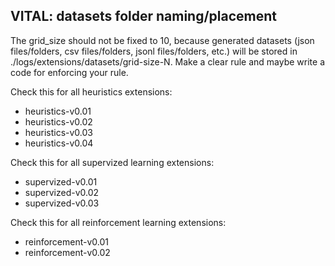 ## VITAL: datasets folder naming/placement

The grid_size should not be fixed to 10, because generated datasets (json files/folders, csv files/folders, jsonl files/folders, etc.) will be stored in ./logs/extensions/datasets/grid-size-N. Make a clear rule and maybe write a code for enforcing your rule.

Check this for all heuristics extensions:
- heuristics-v0.01
- heuristics-v0.02
- heuristics-v0.03
- heuristics-v0.04

Check this for all supervized learning extensions:
- supervized-v0.01
- supervized-v0.02
- supervized-v0.03

Check this for all reinforcement learning extensions:
- reinforcement-v0.01
- reinforcement-v0.02

